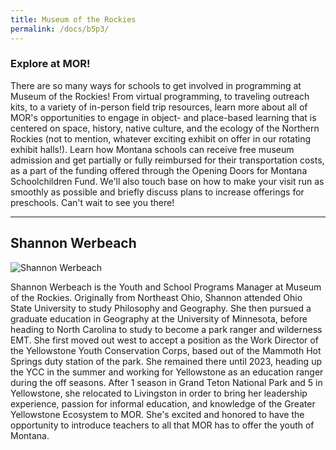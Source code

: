 ```yaml
---
title: Museum of the Rockies
permalink: /docs/b5p3/
---
```


### Explore at MOR!

There are so many ways for schools to get involved in programming at Museum of the Rockies! From virtual programming, to traveling outreach kits, to a variety of in-person field trip resources, learn more about all of MOR's opportunities to engage in object- and place-based learning that is centered on space, history, native culture, and the ecology of the Northern Rockies (not to mention, whatever exciting exhibit on offer in our rotating exhibit halls!). Learn how Montana schools can receive free museum admission and get partially or fully reimbursed for their transportation costs, as a part of the funding offered through the Opening Doors for Montana Schoolchildren Fund. We'll also touch base on how to make your visit run as smoothly as possible and briefly discuss plans to increase offerings for preschools. Can't wait to see you there!

***

## Shannon Werbeach

![Shannon Werbeach](../monday/breakout1/images/werbeach.jpg)

Shannon Werbeach is the Youth and School Programs Manager at Museum of the Rockies. Originally from Northeast Ohio, Shannon attended Ohio State University to study Philosophy and Geography. She then pursued a graduate education in Geography at the University of Minnesota, before heading to North Carolina to study to become a park ranger and wilderness EMT. She first moved out west to accept a position as the Work Director of the Yellowstone Youth Conservation Corps, based out of the Mammoth Hot Springs duty station of the park. She remained there until 2023, heading up the YCC in the summer and working for Yellowstone as an education ranger during the off seasons. After 1 season in Grand Teton National Park and 5 in Yellowstone, she relocated to Livingston in order to bring her leadership experience, passion for informal education, and knowledge of the Greater Yellowstone Ecosystem to MOR. She's excited and honored to have the opportunity to introduce teachers to all that MOR has to offer the youth of Montana.